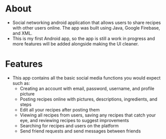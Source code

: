 # About
  - Social networking android application that allows users to share recipes with other users online. The app was built using Java, Google Firebase, and XML.
  - This is my first Android app, so the app is still a work in progress and more features will be added alongside making the UI cleaner.

# Features
  - This app contains all the basic social media functions you would expect such as:
      - Creating an account with email, password, username, and profile picture
      - Posting recipes online with pictures, descriptions, ingredients, and steps
      - Edit all your recipes after posting them
      - Viewing all recipes from users, saving any recipes that catch your eye, and reviewing recipes to suggest improvements
      - Searching for recipes and users on the platform
      - Send friend requests and send messages between friends

